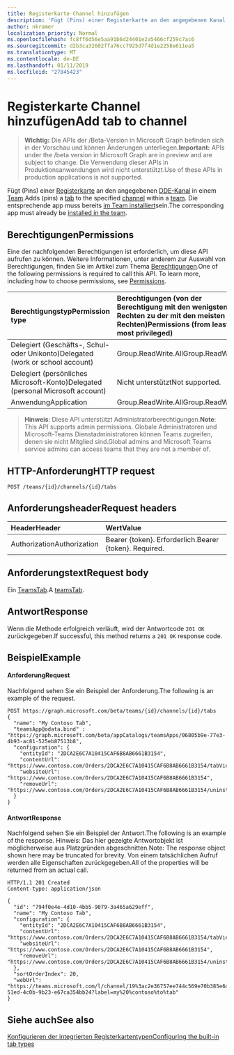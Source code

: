 ```yaml
---
title: Registerkarte Channel hinzufügen
description: 'Fügt (Pins) einer Registerkarte an den angegebenen Kanal innerhalb eines Teams. '
author: nkramer
localization_priority: Normal
ms.openlocfilehash: fc8ff6d56e5aa91b6d24401e2a5466cf259c7ac6
ms.sourcegitcommit: d2b3ca32602ffa76cc7925d7f4d1e2258e611ea5
ms.translationtype: MT
ms.contentlocale: de-DE
ms.lasthandoff: 01/11/2019
ms.locfileid: "27845423"
---
```

# <a name="add-tab-to-channel"></a><span data-ttu-id="f4b67-103">Registerkarte Channel hinzufügen</span><span class="sxs-lookup"><span data-stu-id="f4b67-103">Add tab to channel</span></span>

> <span data-ttu-id="f4b67-104">**Wichtig:** Die APIs der /Beta-Version in Microsoft Graph befinden sich in der Vorschau und können Änderungen unterliegen.</span><span class="sxs-lookup"><span data-stu-id="f4b67-104">**Important:** APIs under the /beta version in Microsoft Graph are in preview and are subject to change.</span></span> <span data-ttu-id="f4b67-105">Die Verwendung dieser APIs in Produktionsanwendungen wird nicht unterstützt.</span><span class="sxs-lookup"><span data-stu-id="f4b67-105">Use of these APIs in production applications is not supported.</span></span>

<span data-ttu-id="f4b67-106">Fügt (Pins) einer [Registerkarte](../resources/teamstab.md) an den angegebenen [DDE-Kanal](../resources/channel.md) in einem [Team](../resources/team.md).</span><span class="sxs-lookup"><span data-stu-id="f4b67-106">Adds (pins) a [tab](../resources/teamstab.md) to the specified [channel](../resources/channel.md) within a [team](../resources/team.md).</span></span> <span data-ttu-id="f4b67-107">Die entsprechende app muss bereits [im Team installiert](../api/teamsappinstallation-add.md)sein.</span><span class="sxs-lookup"><span data-stu-id="f4b67-107">The corresponding app must already be [installed in the team](../api/teamsappinstallation-add.md).</span></span>

## <a name="permissions"></a><span data-ttu-id="f4b67-108">Berechtigungen</span><span class="sxs-lookup"><span data-stu-id="f4b67-108">Permissions</span></span>
<span data-ttu-id="f4b67-p103">Eine der nachfolgenden Berechtigungen ist erforderlich, um diese API aufrufen zu können. Weitere Informationen, unter anderem zur Auswahl von Berechtigungen, finden Sie im Artikel zum Thema [Berechtigungen](/graph/permissions-reference).</span><span class="sxs-lookup"><span data-stu-id="f4b67-p103">One of the following permissions is required to call this API. To learn more, including how to choose permissions, see [Permissions](/graph/permissions-reference).</span></span>

|<span data-ttu-id="f4b67-111">Berechtigungstyp</span><span class="sxs-lookup"><span data-stu-id="f4b67-111">Permission type</span></span>      | <span data-ttu-id="f4b67-112">Berechtigungen (von der Berechtigung mit den wenigsten Rechten zu der mit den meisten Rechten)</span><span class="sxs-lookup"><span data-stu-id="f4b67-112">Permissions (from least to most privileged)</span></span>              |
|:--------------------|:---------------------------------------------------------|
|<span data-ttu-id="f4b67-113">Delegiert (Geschäfts-, Schul- oder Unikonto)</span><span class="sxs-lookup"><span data-stu-id="f4b67-113">Delegated (work or school account)</span></span> | <span data-ttu-id="f4b67-114">Group.ReadWrite.All</span><span class="sxs-lookup"><span data-stu-id="f4b67-114">Group.ReadWrite.All</span></span>    |
|<span data-ttu-id="f4b67-115">Delegiert (persönliches Microsoft-Konto)</span><span class="sxs-lookup"><span data-stu-id="f4b67-115">Delegated (personal Microsoft account)</span></span> | <span data-ttu-id="f4b67-116">Nicht unterstützt</span><span class="sxs-lookup"><span data-stu-id="f4b67-116">Not supported.</span></span>    |
| <span data-ttu-id="f4b67-117">Anwendung</span><span class="sxs-lookup"><span data-stu-id="f4b67-117">Application</span></span>                            | <span data-ttu-id="f4b67-118">Group.ReadWrite.All</span><span class="sxs-lookup"><span data-stu-id="f4b67-118">Group.ReadWrite.All</span></span>                         |

> <span data-ttu-id="f4b67-119">**Hinweis**: Diese API unterstützt Administratorberechtigungen.</span><span class="sxs-lookup"><span data-stu-id="f4b67-119">**Note**: This API supports admin permissions.</span></span> <span data-ttu-id="f4b67-120">Globale Administratoren und Microsoft-Teams Dienstadministratoren können Teams zugreifen, denen sie nicht Mitglied sind.</span><span class="sxs-lookup"><span data-stu-id="f4b67-120">Global admins and Microsoft Teams service admins can access teams that they are not a member of.</span></span>

## <a name="http-request"></a><span data-ttu-id="f4b67-121">HTTP-Anforderung</span><span class="sxs-lookup"><span data-stu-id="f4b67-121">HTTP request</span></span>
<!-- { "blockType": "ignored" } -->
```http
POST /teams/{id}/channels/{id}/tabs
```

## <a name="request-headers"></a><span data-ttu-id="f4b67-122">Anforderungsheader</span><span class="sxs-lookup"><span data-stu-id="f4b67-122">Request headers</span></span>
| <span data-ttu-id="f4b67-123">Header</span><span class="sxs-lookup"><span data-stu-id="f4b67-123">Header</span></span>       | <span data-ttu-id="f4b67-124">Wert</span><span class="sxs-lookup"><span data-stu-id="f4b67-124">Value</span></span> |
|:---------------|:--------|
| <span data-ttu-id="f4b67-125">Authorization</span><span class="sxs-lookup"><span data-stu-id="f4b67-125">Authorization</span></span>  | <span data-ttu-id="f4b67-p105">Bearer {token}. Erforderlich.</span><span class="sxs-lookup"><span data-stu-id="f4b67-p105">Bearer {token}. Required.</span></span>  |

## <a name="request-body"></a><span data-ttu-id="f4b67-128">Anforderungstext</span><span class="sxs-lookup"><span data-stu-id="f4b67-128">Request body</span></span>

<span data-ttu-id="f4b67-129">Ein [TeamsTab](../resources/teamstab.md).</span><span class="sxs-lookup"><span data-stu-id="f4b67-129">A [teamsTab](../resources/teamstab.md).</span></span>

## <a name="response"></a><span data-ttu-id="f4b67-130">Antwort</span><span class="sxs-lookup"><span data-stu-id="f4b67-130">Response</span></span>

<span data-ttu-id="f4b67-131">Wenn die Methode erfolgreich verläuft, wird der Antwortcode `201 OK` zurückgegeben.</span><span class="sxs-lookup"><span data-stu-id="f4b67-131">If successful, this method returns a `201 OK` response code.</span></span>

## <a name="example"></a><span data-ttu-id="f4b67-132">Beispiel</span><span class="sxs-lookup"><span data-stu-id="f4b67-132">Example</span></span>

#### <a name="request"></a><span data-ttu-id="f4b67-133">Anforderung</span><span class="sxs-lookup"><span data-stu-id="f4b67-133">Request</span></span>

<span data-ttu-id="f4b67-134">Nachfolgend sehen Sie ein Beispiel der Anforderung.</span><span class="sxs-lookup"><span data-stu-id="f4b67-134">The following is an example of the request.</span></span>
<!-- {
  "blockType": "ignored",
  "name": "get_team"
}-->
```http
POST https://graph.microsoft.com/beta/teams/{id}/channels/{id}/tabs
{
  "name": "My Contoso Tab",
  "teamsApp@odata.bind" : "https://graph.microsoft.com/beta/appCatalogs/teamsApps/06805b9e-77e3-4b93-ac81-525eb87513b8",
  "configuration": {
    "entityId": "2DCA2E6C7A10415CAF6B8AB6661B3154",
    "contentUrl": "https://www.contoso.com/Orders/2DCA2E6C7A10415CAF6B8AB6661B3154/tabView",
    "websiteUrl": "https://www.contoso.com/Orders/2DCA2E6C7A10415CAF6B8AB6661B3154",
    "removeUrl": "https://www.contoso.com/Orders/2DCA2E6C7A10415CAF6B8AB6661B3154/uninstallTab"
  }
}
```

#### <a name="response"></a><span data-ttu-id="f4b67-135">Antwort</span><span class="sxs-lookup"><span data-stu-id="f4b67-135">Response</span></span>

<span data-ttu-id="f4b67-136">Nachfolgend sehen Sie ein Beispiel der Antwort.</span><span class="sxs-lookup"><span data-stu-id="f4b67-136">The following is an example of the response.</span></span> <span data-ttu-id="f4b67-137">Hinweis: Das hier gezeigte Antwortobjekt ist möglicherweise aus Platzgründen abgeschnitten.</span><span class="sxs-lookup"><span data-stu-id="f4b67-137">Note: The response object shown here may be truncated for brevity.</span></span> <span data-ttu-id="f4b67-138">Von einem tatsächlichen Aufruf werden alle Eigenschaften zurückgegeben.</span><span class="sxs-lookup"><span data-stu-id="f4b67-138">All of the properties will be returned from an actual call.</span></span>
<!-- {
  "blockType": "ignored",
  "truncated": true,
  "@odata.type": "microsoft.graph.team"
} -->

```http
HTTP/1.1 201 Created
Content-type: application/json

{
  "id": "794f0e4e-4d10-4bb5-9079-3a465a629eff",
  "name": "My Contoso Tab",
  "configuration": {
    "entityId": "2DCA2E6C7A10415CAF6B8AB6661B3154",
    "contentUrl": "https://www.contoso.com/Orders/2DCA2E6C7A10415CAF6B8AB6661B3154/tabView",
    "websiteUrl": "https://www.contoso.com/Orders/2DCA2E6C7A10415CAF6B8AB6661B3154",
    "removeUrl": "https://www.contoso.com/Orders/2DCA2E6C7A10415CAF6B8AB6661B3154/uninstallTab"
  },
  "sortOrderIndex": 20,
  "webUrl": "https://teams.microsoft.com/l/channel/19%3ac2e36757ee744c569e70b385e6dd79b6%40thread.skype/tab%3a%3afd736d46-51ed-4c0b-9b23-e67ca354bb24?label=my%20%contoso%to%tab"
}
```

## <a name="see-also"></a><span data-ttu-id="f4b67-139">Siehe auch</span><span class="sxs-lookup"><span data-stu-id="f4b67-139">See also</span></span>

[<span data-ttu-id="f4b67-140">Konfigurieren der integrierten Registerkartentypen</span><span class="sxs-lookup"><span data-stu-id="f4b67-140">Configuring the built-in tab types</span></span>](/graph/teams-configuring-builtin-tabs)

<!-- uuid: 8fcb5dbc-d5aa-4681-8e31-b001d5168d79
2015-10-25 14:57:30 UTC -->
<!-- {
  "type": "#page.annotation",
  "description": "Add tab to channel",
  "keywords": "",
  "section": "documentation",
  "tocPath": ""
}-->

